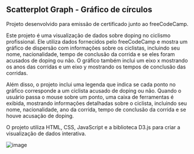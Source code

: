 ## Scatterplot Graph - Gráfico de círculos

Projeto desenvolvido para emissão de certificado junto ao freeCodeCamp.

Este projeto é uma visualização de dados sobre doping no ciclismo profissional. Ele utiliza dados fornecidos pelo freeCodeCamp e mostra um gráfico de dispersão com informações sobre os ciclistas, incluindo seu nome, nacionalidade, tempo de conclusão da corrida e se eles foram acusados de doping ou não. O gráfico também inclui um eixo x mostrando os anos das corridas e um eixo y mostrando os tempos de conclusão das corridas.

Além disso, o projeto inclui uma legenda que indica se cada ponto no gráfico corresponde a um ciclista acusado de doping ou não. Quando o usuário passa o mouse sobre um ponto, uma caixa de ferramentas é exibida, mostrando informações detalhadas sobre o ciclista, incluindo seu nome, nacionalidade, ano da corrida, tempo de conclusão da corrida e se houve acusação de doping.

O projeto utiliza HTML, CSS, JavaScript e a biblioteca D3.js para criar a visualização de dados interativa.

![image](https://github.com/pedroAugtIn/Scatterplot-Graph/assets/158518938/d0d9e497-c9a4-4d0b-b183-8bea41c0d731)
